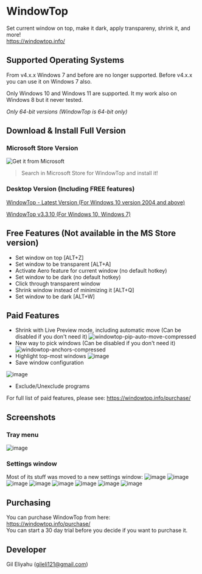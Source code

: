 # WindowTop
Set current window on top, make it dark, apply transpareny, shrink it, and more!  
https://windowtop.info/

## Supported Operating Systems
From v4.x.x Windows 7 and before are no longer supported.
Before v4.x.x you can use it on Windows 7 also.

Only Windows 10 and Windows 11 are supported.
It my work also on Windows 8 but it never tested.

*Only 64-bit versions (WindowTop is 64-bit only)*

## Download & Install Full Version

### Microsoft Store Version

![Get it from Microsoft](https://user-images.githubusercontent.com/17680514/127212538-33dcdab6-c3e2-4a13-97c6-d8cfa648b9dd.png)

> Search in Microsoft Store for WindowTop and install it!

### Desktop Version (Including FREE features)
[WindowTop - Latest Version (For Windows 10 version 2004 and above)](https://github.com/gileli121/WindowTop/releases/latest) 

[WindowTop v3.3.10 (For Windows 10, Windows 7)](https://github.com/gileli121/WindowTop/releases/v3.3.10) 



## Free Features (Not available in the MS Store version)
* Set window on top  [ALT+Z]
* Set window to be transparent [ALT+A]
* Activate Aero feature for current window (no default hotkey)
* Set window to be dark (no default hotkey)
* Click through transparent window
* Shrink window instead of minimizing it [ALT+Q]
* Set window to be dark [ALT+W]

## Paid Features
* Shrink with Live Preview mode, including automatic move (Can be disabled if you don't need it)
![windowtop-pip-auto-move-compressed](https://user-images.githubusercontent.com/17680514/124478292-b8890400-ddad-11eb-9f8b-c0e51f0a9da5.gif)
* New way to pick windows (Can be disabled if you don't need it)
![windowtop-anchors-compressed](https://user-images.githubusercontent.com/17680514/124478616-0d2c7f00-ddae-11eb-81f2-2dbe0f6336bf.gif)
* Highlight top-most windows
![image](https://user-images.githubusercontent.com/17680514/124478818-3f3de100-ddae-11eb-94d5-ef0a5176f569.png)
* Save window configuration

![image](https://user-images.githubusercontent.com/17680514/124478891-55e43800-ddae-11eb-96c7-e8648f1339dd.png)
* Exclude/Unexclude programs

For full list of paid features, please see:
https://windowtop.info/purchase/

## Screenshots

### Tray menu
![image](https://user-images.githubusercontent.com/17680514/111429043-13b0c100-8701-11eb-9a9f-dfad0f9c9bbd.png)

### Settings window
Most of its stuff was moved to a new settings window:
![image](https://user-images.githubusercontent.com/17680514/111429278-743ffe00-8701-11eb-8fb3-981f2e0a0b6e.png)
![image](https://user-images.githubusercontent.com/17680514/111428750-984f0f80-8700-11eb-9d70-a226ee4be1c4.png)
![image](https://user-images.githubusercontent.com/17680514/111428801-ac930c80-8700-11eb-8e4b-5acb208bbf78.png)
![image](https://user-images.githubusercontent.com/17680514/111428834-b9176500-8700-11eb-9c24-06a5b62f8c7d.png)
![image](https://user-images.githubusercontent.com/17680514/111428892-d4827000-8700-11eb-9ca7-71ccb32e207e.png)
![image](https://user-images.githubusercontent.com/17680514/111428934-e3692280-8700-11eb-978a-1e3d3c37e41e.png)
![image](https://user-images.githubusercontent.com/17680514/111428996-00055a80-8701-11eb-9ac4-dc41babe21dd.png)
![image](https://user-images.githubusercontent.com/17680514/111583012-669f7c80-87c4-11eb-86ce-fde4cdea187b.png)


## Purchasing
You can purchase WindowTop from here:  
https://windowtop.info/purchase/  
You can start a 30 day trial before you decide if you want to purchase it.

## Developer
Gil Eliyahu (gileli121@gmail.com)

